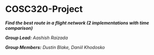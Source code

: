 # COSC320-Project

***Find the best route in a flight network (2 implementations with time comparison)***

***Group Lead:** Aashish Raizada*

***Group Members:** Dustin Blake, Daniil Khodosko*
